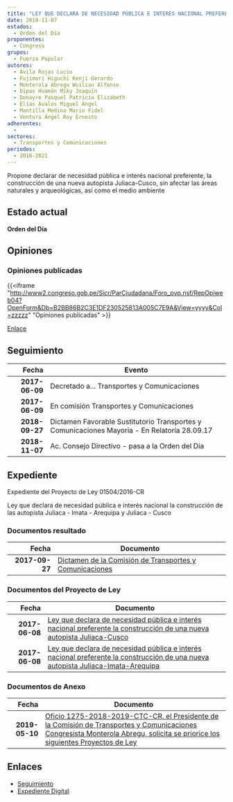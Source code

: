 ```yaml
---
title: "LEY QUE DECLARA DE NECESIDAD PÚBLICA E INTERÉS NACIONAL PREFERENTE LA CONSTRUCCIÓN DE UNA NUEVA AUTOPISTA JULIACA-CUSCO"
date: 2018-11-07
estados: 
  - Orden del Día
proponentes: 
  - Congreso
grupos: 
  - Fuerza Popular
autores: 
  - Ávila Rojas Lucio
  - Fujimori Higuchi Kenji Gerardo
  - Monterola Abregu Wuilian Alfonso
  - Dipas Huamán Miky Joaquín
  - Donayre Pasquel Patricia Elizabeth
  - Elías Ávalos Miguel Ángel
  - Mantilla Medina Mario Fidel
  - Ventura Ángel Roy Ernesto
adherentes: 
  - 
sectores: 
  - Transportes y Comunicaciones
periodos: 
  - 2016-2021
---
```


Propone declarar de necesidad pública e interés nacional preferente, la construcción de una nueva autopista Juliaca-Cusco, sin afectar las áreas naturales y arqueológicas, así como el medio ambiente


## Estado actual

**Orden del Día**

## Opiniones

### Opiniones publicadas

{{<iframe "http://www2.congreso.gob.pe/Sicr/ParCiudadana/Foro_pvp.nsf/RepOpiweb04?OpenForm&Db=B2BB86B2C3E1DF230525813A005C7E9A&View=yyyy&Col=zzzzz" "Opiniones publicadas" >}}

[Enlace](http://www2.congreso.gob.pe/Sicr/ParCiudadana/Foro_pvp.nsf/RepOpiweb04?OpenForm&Db=B2BB86B2C3E1DF230525813A005C7E9A&View=yyyy&Col=zzzzz)

## Seguimiento

| Fecha | Evento |
|------:|--------|
| **2017-06-09** | Decretado a... Transportes y Comunicaciones|
| **2017-06-09** | En comisión Transportes y Comunicaciones|
| **2018-09-27** | Dictamen Favorable Sustitutorio Transportes y Comunicaciones Mayoria - En Relatoría 28.09.17|
| **2018-11-07** | Ac. Consejo Directivo - pasa a la Orden del Día|


## Expediente

Expediente del Proyecto de Ley 01504/2016-CR

Ley que declara de necesidad pública e interés nacional la construcción de las autopista Juliaca - Imata - Arequipa y Juliaca - Cusco


### Documentos resultado

| Fecha | Documento |
|------:|--------|
| **2017-09-27** | [Dictamen de la Comisión de Transportes y Comunicaciones](http://www.leyes.congreso.gob.pe/Documentos/2016_2021/Dictamenes/Proyectos_de_Ley/01503DC23MAY20180927.pdf) |

### Documentos del Proyecto de Ley

| Fecha | Documento |
|------:|--------|
| **2017-06-08** | [Ley que declara de necesidad pública e interés nacional preferente la construcción de una nueva autopista Juliaca-Cusco](http://www.leyes.congreso.gob.pe/Documentos/2016_2021/Proyectos_de_Ley_y_de_Resoluciones_Legislativas/PL0150420170608..pdf) |
| **2017-06-08** | [Ley que declara de necesidad pública e interés nacional preferente la construcción de una nueva autopista Juliaca-Imata-Arequipa](http://www.leyes.congreso.gob.pe/Documentos/2016_2021/Proyectos_de_Ley_y_de_Resoluciones_Legislativas/PL0150320170608..pdf) |

### Documentos de Anexo

| Fecha | Documento |
|------:|--------|
| **2019-05-10** | [Oficio 1275-2018-2019-CTC-CR, el Presidente de la Comisión de Transportes y Comunicaciones Congresista Monterola Abregu, solicita se priorice los siguientes Proyectos de Ley](http://www.leyes.congreso.gob.pe/Documentos/2016_2021/Oficios/Comisiones_Ordinarias/OFICIO-1275-2018-2019-CTC-CR.pdf) |

## Enlaces 

- [Seguimiento](http://www2.congreso.gob.pe/Sicr/TraDocEstProc/CLProLey2016.nsf/f7fff46988ca05b1052578e100829cc7/90d362be1e01d0130525813a00687eb4?OpenDocument)
- [Expediente Digital](http://www2.congreso.gob.pehttp://www2.congreso.gob.pe/Sicr/TraDocEstProc/CLProLey2016.nsf/f7fff46988ca05b1052578e100829cc7/90d362be1e01d0130525813a00687eb4?OpenDocument&Click=05257FB7005EB655.eb71d0cf91d8294e05256cdf006b5706/$Body/0.1C6C)
